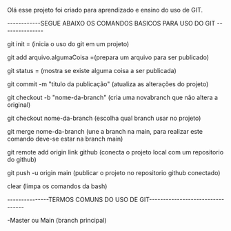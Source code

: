 Olá esse projeto foi criado para aprendizado e ensino do uso de GIT.

------------SEGUE ABAIXO OS COMANDOS BASICOS PARA USO DO GIT ---------------

git init = (inicia o uso do git em um projeto)

git add arquivo.algumaCoisa =(prepara um arquivo para ser publicado)

git status = (mostra se existe alguma coisa a ser publicada)

git commit -m "titulo da publicação" (atualiza as alterações do projeto)

git checkout -b "nome-da-branch" (cria uma novabranch que não altera a original)

git checkout nome-da-branch (escolha qual branch usar no projeto)

git merge nome-da-branch  (une a branch na main, para realizar este comando deve-se estar na branch main)

git remote add origin link github (conecta o projeto local com um repositorio do github)

git push -u origin main (publicar o projeto no repositorio github conectado)

clear (limpa os comandos da bash)


---------------TERMOS COMUNS DO USO DE GIT---------------------------------

-Master ou Main (branch principal)

